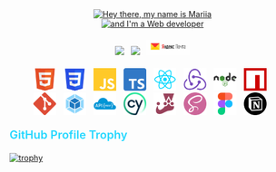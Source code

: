<div style="margin: auto; width: 100%">
    <!-- Заголовок -->
    <p align="center" style="margin: 0">
        <a href="https://git.io/typing-svg">
            <img
                src="https://readme-typing-svg.herokuapp.com?font=Fira+Code&weight=600&size=30&pause=1000&color=24E8F7&width=560&lines=Hey+there+👋,+my+name+is+Mariia" alt="Hey there, my name is Mariia"
            />
        </a>
    </p>
    <p align="center" style="margin: 0">
        <a href="https://git.io/typing-svg">
            <img
                src="https://readme-typing-svg.herokuapp.com?font=Fira+Code&weight=600&size=30&pause=1000&color=24E8F7&width=435&lines=and+I'm+a+Web+developer" alt="and I'm a Web developer" 
            />
        </a>
    </p>
    <!-- Контакты -->
    <p align="center" style="margin: 20px">
        <a href="https://t.me/Mary_Safronova" target="blank" 
            style="color: white; margin: 0">
                <img src="https://img.shields.io/badge/Telegram-2CA5E0?style=for-the-badge&logo=telegram&logoColor=white">
        </a>&nbsp;
        <a href="https://www.linkedin.com/in/mariia-safronova-1bb3a9288/" target="blank" 
            style="color: white; margin: 0">
                <img src="https://img.shields.io/badge/linkedin-%230077B5.svg?style=for-the-badge&logo=linkedin&logoColor=white">
        </a>&nbsp;
        <a href="mailto:mary.an.safronova@yandex.ru" target="blank" 
            style="color: white; margin: 0">
                <img src="./images/yandex-mail.jpeg" style="width: 77px">
        </a>
    </p>
    <!-- Стек -->
    <p align="center" style="margin: 20px">
        <img src="./images/html5.png" style="width: 40px; margin-right: 5px" title="HTML5" alt="HTML5">&nbsp;
        <img src="./images/css.png" style="width: 40px; margin-right: 5px" title="CSS" alt="CSS">&nbsp;
        <img src="./images/js.png" style="width: 40px; margin-right: 5px" title="JavaScript" alt="JavaScript">&nbsp;
        <img src="./images/typeScript.png" style="width: 40px; margin-right: 5px" title="TypeScript" alt="TypeScript">&nbsp;
        <img src="./images/react.png" style="width: 40px; margin-right: 5px" title="React" alt="React">&nbsp;
        <img src="./images/redux.png" style="width: 40px; margin-right: 5px" title="Redux" alt="Redux">&nbsp;
        <img src="./images/node_js.png" style="width: 40px; margin-right: 5px" title="Node.js" alt="Node.js">&nbsp;
        <img src="./images/npm.png" style="width: 40px; margin-right: 5px" title="npm" alt="npm">&nbsp;
        <img src="./images/git.png" style="width: 40px; margin-right: 5px" title="Git" alt="Git">&nbsp;
        <img src="./images/webPack.png" style="width: 40px; margin-right: 5px" title="Webpack" alt="Webpack">&nbsp;
        <img src="./images/restAPI.png" style="width: 40px; margin-right: 5px" title="REST API" alt="REST API">&nbsp;
        <img src="./images/cypress.png" style="width: 40px; margin-right: 5px" title="Cypress" alt="Cypress">&nbsp;
        <img src="./images/jest.png" style="width: 40px; margin-right: 5px" title="Jest" alt="Jest">&nbsp;
        <img src="./images/sass.png" style="width: 40px; margin-right: 5px" title="Sass" alt="Sass">&nbsp;
        <img src="./images/figma.png" style="width: 40px; margin-right: 5px" title="Figma" alt="Figma">&nbsp;
        <img src="./images/notion.png" style="width: 40px; margin-right: 5px" title="Notion" alt="Notion">&nbsp;
    </p>
</div>
<p style="margin: 20px 0; font-size: 20px; font-weight: 600; color: #24d7ff">GitHub Profile Trophy</p>
<p align="center" style="margin: 20px 0; font-siz: 20px; width: 100%">

[![trophy](https://github-profile-trophy.vercel.app/?username=mary-an-safronova&theme=algolia&row=2&column=3)](https://github-profile-trophy.vercel.app/?username=mary-an-safronova&theme=algolia&row=2&column=3)

</p>